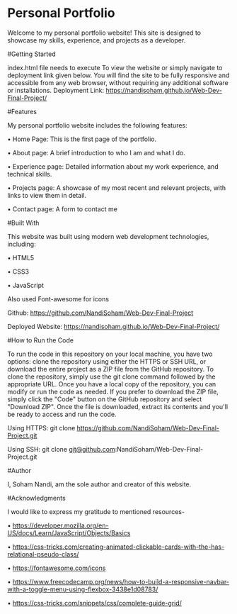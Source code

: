 
# Personal Portfolio

Welcome to my personal portfolio website! This site is designed to showcase my skills, experience, and projects as a developer.

#Getting Started

index.html file needs to execute To view the website or simply navigate to deployment link given below. You will find the site to be fully responsive and accessible from any web browser, without requiring any additional software or installations. 
Deployment Link: https://nandisoham.github.io/Web-Dev-Final-Project/

#Features

My personal portfolio website includes the following features: 

• Home Page: This is the first page of the portfolio. 

• About page: A brief introduction to who I am and what I do.

• Experience page: Detailed information about my work experience, and technical skills. 

• Projects page: A showcase of my most recent and relevant projects, with links to view them in detail. 

• Contact page: A form to contact me

#Built With 

This website was built using modern web development technologies, including: 

• HTML5 

• CSS3 

• JavaScript 

Also used Font-awesome for icons 

Github: https://github.com/NandiSoham/Web-Dev-Final-Project 

Deployed Website: https://nandisoham.github.io/Web-Dev-Final-Project/

#How to Run the Code 

To run the code in this repository on your local machine, you have two options: clone the repository using either the HTTPS or SSH URL, or download the entire project as a ZIP file from the GitHub repository. To clone the repository, simply use the git clone command followed by the appropriate URL. Once you have a local copy of the repository, you can modify or run the code as needed. If you prefer to download the ZIP file, simply click the "Code" button on the GitHub repository and select "Download ZIP". Once the file is downloaded, extract its contents and you'll be ready to access and run the code. 

Using HTTPS: git clone https://github.com/NandiSoham/Web-Dev-Final-Project.git 

Using SSH: git clone git@github.com:NandiSoham/Web-Dev-Final-Project.git

#Author 

I, Soham Nandi, am the sole author and creator of this website. 

#Acknowledgments 

I would like to express my gratitude to mentioned resources- 

• https://developer.mozilla.org/en-US/docs/Learn/JavaScript/Objects/Basics 

• https://css-tricks.com/creating-animated-clickable-cards-with-the-has-relational-pseudo-class/ 

• https://fontawesome.com/icons 

• https://www.freecodecamp.org/news/how-to-build-a-responsive-navbar-with-a-toggle-menu-using-flexbox-3438e1d08783/ 

• https://css-tricks.com/snippets/css/complete-guide-grid/

